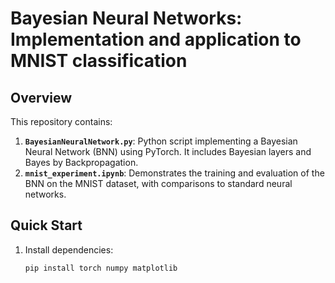 # Bayesian Neural Networks: Implementation and application to MNIST classification

## Overview
This repository contains:
1. **`BayesianNeuralNetwork.py`**: Python script implementing a Bayesian Neural Network (BNN) using PyTorch. It includes Bayesian layers and Bayes by Backpropagation.
2. **`mnist_experiment.ipynb`**: Demonstrates the training and evaluation of the BNN on the MNIST dataset, with comparisons to standard neural networks.

## Quick Start
1. Install dependencies:
   ```bash
   pip install torch numpy matplotlib
   
